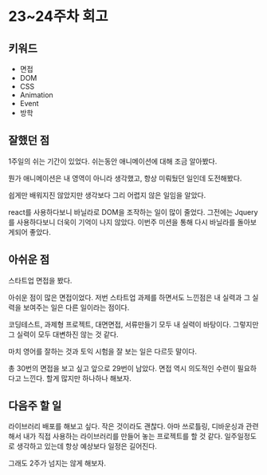 # 23~24주차 회고

## 키워드

- 면접
- DOM
- CSS
- Animation
- Event
- 방학

## 잘했던 점

1주일의 쉬는 기간이 있었다. 쉬는동안 애니메이션에 대해 조금 알아봤다.

뭔가 애니메이션은 내 영역이 아니라 생각했고, 항상 미뤄뒀던 일인데 도전해봤다.

쉽게만 배워지진 않았지만 생각보다 그리 어렵지 않은 일임을 알았다.

react를 사용하다보니 바닐라로 DOM을 조작하는 일이 많이 줄었다.
그전에는 Jquery를 사용하다보니 더욱이 기억이 나지 않았다.
이번주 미션을 통해 다시 바닐라를 돌아보게되어 좋았다.

## 아쉬운 점

스타트업 면접을 봤다.

아쉬운 점이 많은 면접이었다. 저번 스타트업 과제를 하면서도 느낀점은 내 실력과 그 실력을 보여주는 일은 다른 일이라는 점이다.

코딩테스트, 과제형 프로젝트, 대면면접, 서류만들기 모두 내 실력이 바탕이다.
그렇지만 그 실력이 모두 대변하진 않는 것 같다.

마치 영어를 잘하는 것과 토익 시험을 잘 보는 일은 다르듯 말이다.

총 30번의 면접을 보고 싶고 앞으로 29번이 남았다.
면접 역시 의도적인 수련이 필요하다고 느낀다. 할게 많지만 하나하나 해보자.

## 다음주 할 일

라이브러리 배포를 해보고 싶다. 작은 것이라도 괜찮다.
아마 쓰로틀링, 디바운싱과 관련해서 내가 직접 사용하는 라이브러리를 만들어 놓는 프로젝트를 할 것 같다. 일주일정도로 생각하고 있는데 항상 예상보다 일정은 길어진다.

그래도 2주가 넘지는 않게 해보자.
